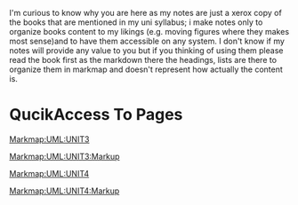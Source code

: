 I'm curious to know why you are here as my notes are just a xerox copy of the books that are mentioned in my uni syllabus; i make notes only to organize books content to my likings (e.g. moving figures where they makes most sense)and to have them accessible on any system. I don't know if my notes will provide any value to you but if you thinking of using them please read the book first as the markdown there the headings, lists are there to organize them in markmap and doesn't represent how actually the content is.

# QucikAccess To Pages 

[Markmap:UML:UNIT3](https://sahil-958.github.io/notes_stuff/uml/unit_3/system_design_markmap.html)

[Markmap:UML:UNIT3:Markup](https://sahil-958.github.io/notes_stuff/uml/unit_3/system_design.html)

[Markmap:UML:UNIT4](https://sahil-958.github.io/notes_stuff/uml/unit_4/interaction_modeling_markmap.html)

[Markmap:UML:UNIT4:Markup](https://sahil-958.github.io/notes_stuff/uml/unit_4/interaction_modeling.html)
